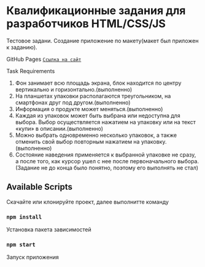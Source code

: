 # Квалификационные задания для разработчиков HTML/CSS/JS

Тестовое задани. Создание приложение по макету(макет был приложен к заданию).

GitHub Pages <a href=" https://prostobronik.github.io/Test-task-for-FunBox-/">`Ссылка на сайт`</a>

Task Requirements

1. Фон занимает всю площадь экрана, блок находится по центру вертикально и
   горизонтально.(выполненно)
2. На планшетах упаковки располагаются треугольником, на смартфонах друг под
   другом.(выполненно)
3. Информация о продукте может меняться.(выполненно)
4. Каждая из упаковок может быть выбрана или недоступна для выбора. Выбор
   осуществляется нажатием на упаковку или на текст «купи» в описании.(выполненно)
5. Можно выбрать одновременно несколько упаковок, а также отменить свой
   выбор повторным нажатием на упаковку.(выполненно)
6. Состояние наведения применяется к выбранной упаковке не сразу, а после того,
   как курсор ушел с нее после первоначального выбора.(Задание не до конца было понятно, поэтому его выполнять не стал)

## Available Scripts

Скачайте или клонируйте проект, далее выполнитте команду

### `npm install`

Установка пакета зависимостей

### `npm start`

Запуск приложения
